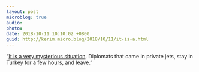 ```yaml
---
layout: post
microblog: true
audio: 
photo: 
date: 2018-10-11 10:10:02 +0800
guid: http://kerim.micro.blog/2018/10/11/it-is-a.html
---
```

“[It is a very mysterious situation](https://www.reuters.com/article/us-saudi-politics-dissident-insight/apple-watch-hired-jet-mystery-vehicle-figure-in-search-for-missing-saudi-dissident-idUSKCN1MK1WY). Diplomats that came in private jets, stay in Turkey for a few hours, and leave.”

